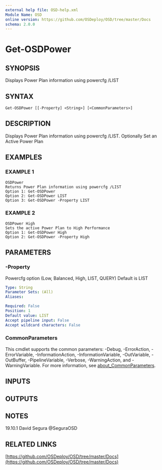 ```yaml
---
external help file: OSD-help.xml
Module Name: OSD
online version: https://github.com/OSDeploy/OSD/tree/master/Docs
schema: 2.0.0
---
```


# Get-OSDPower

## SYNOPSIS
Displays Power Plan information using powercfg /LIST

## SYNTAX

```
Get-OSDPower [[-Property] <String>] [<CommonParameters>]
```

## DESCRIPTION
Displays Power Plan information using powercfg /LIST. 
Optionally Set an Active Power Plan

## EXAMPLES

### EXAMPLE 1
```
OSDPower
Returns Power Plan information using powercfg /LIST
Option 1: Get-OSDPower
Option 2: Get-OSDPower LIST
Option 3: Get-OSDPower -Property LIST
```

### EXAMPLE 2
```
OSDPower High
Sets the active Power Plan to High Performance
Option 1: Get-OSDPower High
Option 2: Get-OSDPower -Property High
```

## PARAMETERS

### -Property
Powercfg option (Low, Balanced, High, LIST, QUERY)
Default is LIST

```yaml
Type: String
Parameter Sets: (All)
Aliases:

Required: False
Position: 1
Default value: LIST
Accept pipeline input: False
Accept wildcard characters: False
```

### CommonParameters
This cmdlet supports the common parameters: -Debug, -ErrorAction, -ErrorVariable, -InformationAction, -InformationVariable, -OutVariable, -OutBuffer, -PipelineVariable, -Verbose, -WarningAction, and -WarningVariable. For more information, see [about_CommonParameters](http://go.microsoft.com/fwlink/?LinkID=113216).

## INPUTS

## OUTPUTS

## NOTES
19.10.1     David Segura @SeguraOSD

## RELATED LINKS

[https://github.com/OSDeploy/OSD/tree/master/Docs](https://github.com/OSDeploy/OSD/tree/master/Docs)

